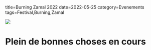 title=Burning Zamal 2022
date=2022-05-25
category=Evenements
tags=Festival,Burning,Zamal

<div class="row">
  <div class="col-lg-3"></div>
    <div class="col-lg-6">
      <img src="/assets/img/photo_zamal_couche_de_soleil.jpg">
    </div>
  <div class="col-lg-3"></div>
</div>

# Plein de bonnes choses en cours
